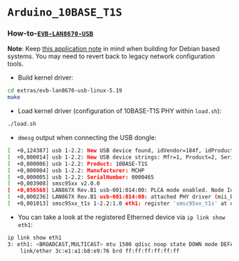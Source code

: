 `Arduino_10BASE_T1S`
====================

### How-to-[`EVB-LAN8670-USB`](https://www.microchip.com/en-us/development-tool/EV08L38A)
**Note**: Keep [this application note](https://microchip.my.site.com/s/article/EVB-LAN8670-USB-Enablement-for-Debian-Ubuntu-Raspbian) in mind when building for Debian based systems. You may need to revert back to legacy network configuration tools.

* Build kernel driver:
```bash
cd extras/evb-lan8670-usb-linux-5.19
make
```
* Load kernel driver (configuration of 10BASE-T1S PHY within `load.sh`):
```bash
./load.sh
```
* `dmesg` output when connecting the USB dongle:
```bash
[  +0,124387] usb 1-2.2: New USB device found, idVendor=184f, idProduct=0051, bcdDevice= 2.00
[  +0,000014] usb 1-2.2: New USB device strings: Mfr=1, Product=2, SerialNumber=3
[  +0,000006] usb 1-2.2: Product: 10BASE-T1S
[  +0,000004] usb 1-2.2: Manufacturer: MCHP
[  +0,000005] usb 1-2.2: SerialNumber: 0000465
[  +0,003908] smsc95xx v2.0.0
[  +0,056568] LAN867X Rev.B1 usb-001:014:00: PLCA mode enabled. Node Id: 0, Node Count: 8, Max BC: 0, Burst Timer: 128, TO Timer: 32
[  +0,000236] LAN867X Rev.B1 usb-001:014:00: attached PHY driver (mii_bus:phy_addr=usb-001:014:00, irq=191)
[  +0,001013] smsc95xx_t1s 1-2.2:1.0 eth1: register 'smsc95xx_t1s' at usb-0000:00:14.0-2.2, smsc95xx USB 2.0 Ethernet, 00:1e:c0:d1:b9:4b
```
* You can take a look at the registered Etherned device via `ip link show eth1`:  
```bash
ip link show eth1
3: eth1: <BROADCAST,MULTICAST> mtu 1500 qdisc noop state DOWN mode DEFAULT group default qlen 1000
    link/ether 3c:e1:a1:b8:e9:76 brd ff:ff:ff:ff:ff:ff
```
